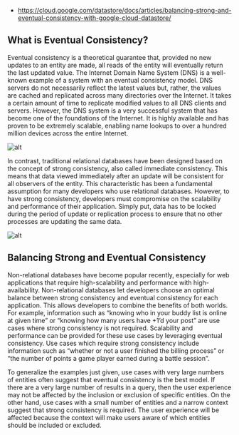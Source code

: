 * https://cloud.google.com/datastore/docs/articles/balancing-strong-and-eventual-consistency-with-google-cloud-datastore/


## What is Eventual Consistency?
Eventual consistency is a theoretical guarantee that, provided no new updates to an entity are made, all reads of the entity will eventually return the last updated value. The Internet Domain Name System (DNS) is a well-known example of a system with an eventual consistency model. DNS servers do not necessarily reflect the latest values but, rather, the values are cached and replicated across many directories over the Internet. It takes a certain amount of time to replicate modified values to all DNS clients and servers. However, the DNS system is a very successful system that has become one of the foundations of the Internet. It is highly available and has proven to be extremely scalable, enabling name lookups to over a hundred million devices across the entire Internet.

![alt](https://cloud.google.com/datastore/docs/articles/images/balancing-strong-and-eventual-consistency-with-google-cloud-datastore/eventual-consistency.png)

In contrast, traditional relational databases have been designed based on the concept of strong consistency, also called immediate consistency. This means that data viewed immediately after an update will be consistent for all observers of the entity. This characteristic has been a fundamental assumption for many developers who use relational databases. However, to have strong consistency, developers must compromise on the scalability and performance of their application. Simply put, data has to be locked during the period of update or replication process to ensure that no other processes are updating the same data.

![alt](https://cloud.google.com/datastore/docs/articles/images/balancing-strong-and-eventual-consistency-with-google-cloud-datastore/strong-consistency.png)

## Balancing Strong and Eventual Consistency
Non-relational databases have become popular recently, especially for web applications that require high-scalability and performance with high-availability. Non-relational databases let developers choose an optimal balance between strong consistency and eventual consistency for each application. This allows developers to combine the benefits of both worlds. For example, information such as “knowing who in your buddy list is online at given time” or “knowing how many users have +1’d your post” are use cases where strong consistency is not required. Scalability and performance can be provided for these use cases by leveraging eventual consistency. Use cases which require strong consistency include information such as “whether or not a user finished the billing process” or “the number of points a game player earned during a battle session”.

To generalize the examples just given, use cases with very large numbers of entities often suggest that eventual consistency is the best model. If there are a very large number of results in a query, then the user experience may not be affected by the inclusion or exclusion of specific entities. On the other hand, use cases with a small number of entities and a narrow context suggest that strong consistency is required. The user experience will be affected because the context will make users aware of which entities should be included or excluded.
